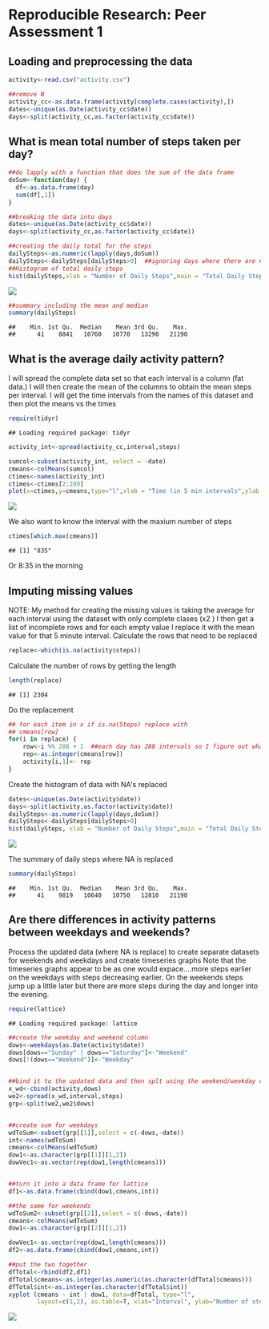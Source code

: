 # Reproducible Research: Peer Assessment 1


## Loading and preprocessing the data


```r
activity<-read.csv("activity.csv")

##remove N
activity_cc<-as.data.frame(activity[complete.cases(activity),])
dates<-unique(as.Date(activity_cc$date))
days<-split(activity_cc,as.factor(activity_cc$date))
```

## What is mean total number of steps taken per day?

```r
##do lapply with a function that does the sum of the data frame
doSum<-function(day) {
  df<-as.data.frame(day)
  sum(df[,1])
}

##breaking the data into days
dates<-unique(as.Date(activity_cc$date))
days<-split(activity_cc,as.factor(activity_cc$date))

##creating the daily total for the steps
dailySteps<-as.numeric(lapply(days,doSum))
dailySteps<-dailySteps[dailySteps>0]  ##ignoring days where there are no steps as first and last day is NA
##Histogram of total daily steps
hist(dailySteps,xlab = "Number of Daily Steps",main = "Total Daily Step Frequency")
```

![](PA1_template_files/figure-html/numSteps-1.png)<!-- -->

```r
##summary including the mean and median
summary(dailySteps)
```

```
##    Min. 1st Qu.  Median    Mean 3rd Qu.    Max. 
##      41    8841   10760   10770   13290   21190
```



## What is the average daily activity pattern?

I will spread the complete data set so that each interval is a column (fat data.)  I will then create the mean of the columns
to obtain the mean steps per interval.  I will get the time intervals from the names of this dataset and then plot the means vs the times


```r
require(tidyr)
```

```
## Loading required package: tidyr
```

```r
activity_int<-spread(activity_cc,interval,steps)

sumcol<-subset(activity_int, select = -date)
cmeans<-colMeans(sumcol)
ctimes<-names(activity_int)
ctimes<-ctimes[2:289]
plot(x=ctimes,y=cmeans,type="l",xlab = "Time (in 5 min intervals",ylab = "Mean Steps", main="Daily Activity Pattern")
```

![](PA1_template_files/figure-html/dailyActivity-1.png)<!-- -->

We also want to know the interval with the maxium number of steps


```r
ctimes[which.max(cmeans)]
```

```
## [1] "835"
```
Or 8:35 in the morning

## Imputing missing values
NOTE: My method for creating the missing values is taking the average for each interval using the dataset with only complete clases (x2
)  I then get a list of incomplete rows and for each empty value I replace it with the mean value for that 5 minute interval.
Calculate the rows that need to be replaced

```r
replace<-which(is.na(activity$steps))
```

Calculate the number of rows by getting the length

```r
length(replace)
```

```
## [1] 2304
```

Do the replacement

```r
## for each item in x if is.na(Steps) replace with
## cmeans[row]
for(i in replace) {
    row<-i %% 288 + 1  ##each day has 288 intervals so I figure out what interval it is using the modulo of 288 +1 (since its base 1)
    rep<-as.integer(cmeans[row])
    activity[i,1]<- rep
}
```

Create the histogram of data with NA's replaced

```r
dates<-unique(as.Date(activity$date))
days<-split(activity,as.factor(activity$date))
dailySteps<-as.numeric(lapply(days,doSum))
dailySteps<-dailySteps[dailySteps>0]
hist(dailySteps, xlab = "Number of Daily Steps",main = "Total Daily Step Frequency (NA's replaced)")
```

![](PA1_template_files/figure-html/dailySteps2-1.png)<!-- -->

The summary of daily steps where NA is replaced


```r
summary(dailySteps)
```

```
##    Min. 1st Qu.  Median    Mean 3rd Qu.    Max. 
##      41    9819   10640   10750   12810   21190
```


## Are there differences in activity patterns between weekdays and weekends?

Process the updated data (where NA is replace) to create separate datasets for weekends and weekdays and create timeseries graphs
Note that the timeseries graphs appear to be as one would expace....more steps earlier on the weekdays with steps decreasing earlier.  On the weekends steps jump up a little later but there are more steps during the day and longer into the evening.

```r
require(lattice)
```

```
## Loading required package: lattice
```

```r
##create the weekday and weekend column
dows<-weekdays(as.Date(activity$date))
dows[dows=="Sunday" | dows=="Saturday"]<-"Weekend"
dows[!(dows=="Weekend")]<-"Weekday"


##bind it to the updated data and then splt using the weekend/weekday column as a factor
x_wd<-cbind(activity,dows)
we2<-spread(x_wd,interval,steps)
grp<-split(we2,we2$dows)


##create sum for weekdays
wdToSum<-subset(grp[[1]],select = c(-dows,-date))
int<-names(wdToSum)
cmeans<-colMeans(wdToSum)
dow1<-as.character(grp[[1]][1,2])
dowVec1<-as.vector(rep(dow1,length(cmeans)))


##turn it into a data frame for lattice
df1<-as.data.frame(cbind(dow1,cmeans,int))

##the same for weekends
wdToSum2<-subset(grp[[2]],select = c(-dows,-date))
cmeans<-colMeans(wdToSum)
dow1<-as.character(grp[[2]][1,2])

dowVec1<-as.vector(rep(dow1,length(cmeans)))
df2<-as.data.frame(cbind(dow1,cmeans,int))

##put the two together
dfTotal<-rbind(df2,df1)
dfTotal$cmeans<-as.integer(as.numeric(as.character(dfTotal$cmeans)))
dfTotal$int<-as.integer(as.character(dfTotal$int))
xyplot (cmeans ~ int | dow1, data=dfTotal, type="l",
        layout=c(1,2), as.table=T, xlab="Interval", ylab="Number of steps")
```

![](PA1_template_files/figure-html/activityCompare-1.png)<!-- -->
